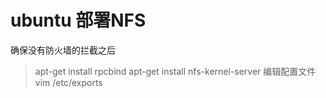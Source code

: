 # ubuntu 部署NFS
确保没有防火墙的拦截之后
>apt-get install rpcbind
 apt-get install nfs-kernel-server
编辑配置文件 
>vim /etc/exports
